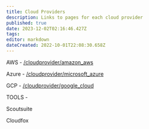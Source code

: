 ```yaml
---
title: Cloud Providers
description: Links to pages for each cloud provider
published: true
date: 2023-12-02T02:16:46.427Z
tags: 
editor: markdown
dateCreated: 2022-10-01T22:08:30.658Z
---
```


AWS - [/cloudprovider/amazon\_aws](/cloudprovider/amazon_aws)

Azure - [/cloudprovider/microsoft\_azure](/cloudprovider/microsoft_azure)

GCP - [/cloudprovider/google\_cloud](/cloudprovider/google_cloud)

TOOLS - 

Scoutsuite

Cloudfox